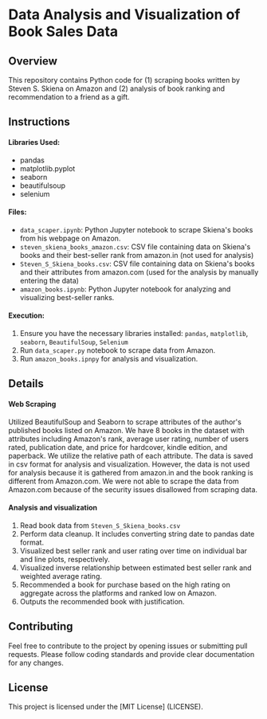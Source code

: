 # Data Analysis and Visualization of Book Sales Data

## Overview

This repository contains Python code for (1) scraping books written by Steven S. Skiena on Amazon and (2) analysis of book ranking and recommendation to a friend as a gift.

## Instructions

#### Libraries Used:
- pandas
- matplotlib.pyplot
- seaborn
- beautifulsoup
- selenium

#### Files:
- `data_scaper.ipynb`: Python Jupyter notebook to scrape Skiena's books from his webpage on Amazon.
- `steven_skiena_books_amazon.csv`: CSV file containing data on Skiena's books and their best-seller rank from amazon.in (not used for analysis)
- `Steven_S_Skiena_books.csv`: CSV file containing data on Skiena's books and their attributes from amazon.com (used for the analysis by manually entering the data)
- `amazon_books.ipynb`: Python Jupyter notebook for analyzing and visualizing best-seller ranks.

#### Execution:
1. Ensure you have the necessary libraries installed: `pandas`, `matplotlib`, `seaborn`, `BeautifulSoup`, `Selenium`
2. Run `data_scaper.py` notebook to scrape data from Amazon.
3. Run `amazon_books.ipnpy` for analysis and visualization.

## Details

#### Web Scraping
Utilized BeautifulSoup and Seaborn to scrape attributes of the author's published books listed on Amazon. We have 8 books in the dataset with attributes including Amazon's rank, average user rating, number of users rated, publication date, and price for hardcover, kindle edition, and paperback. We utilize the relative path of each attribute. The data is saved in csv format for analysis and visualization. However, the data is not used for analysis because it is gathered from amazon.in and the book ranking is different from Amazon.com. We were not able to scrape the data from Amazon.com because of the security issues disallowed from scraping data. 

#### Analysis and visualization
1. Read book data from `Steven_S_Skiena_books.csv`
2. Perform data cleanup. It includes converting string date to pandas date format. 
3. Visualized best seller rank and user rating over time on individual bar and line plots, respectively.
4. Visualized inverse relationship between estimated best seller rank and weighted average rating.
5. Recommended a book for purchase based on the high rating on aggregate across the platforms and ranked low on Amazon.
6. Outputs the recommended book with justification.

## Contributing

Feel free to contribute to the project by opening issues or submitting pull requests. Please follow coding standards and provide clear documentation for any changes.

## License

This project is licensed under the [MIT License] (LICENSE).
